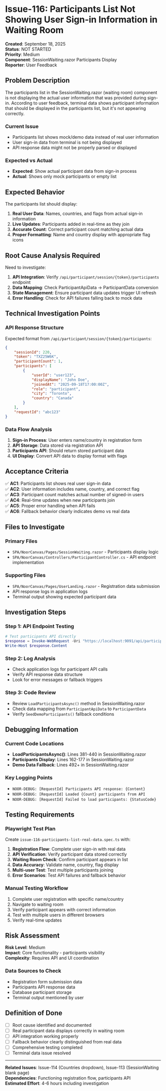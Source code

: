 # Issue-116: Participants List Not Showing User Sign-in Information in Waiting Room

**Created**: September 18, 2025  
**Status**: NOT STARTED  
**Priority**: Medium  
**Component**: SessionWaiting.razor Participants Display  
**Reporter**: User Feedback  

## Problem Description

The participants list in the SessionWaiting.razor (waiting room) component is not displaying the actual user information that was provided during sign-in. According to user feedback, terminal data shows participant information that should be displayed in the participants list, but it's not appearing correctly.

### Current Issue
- Participants list shows mock/demo data instead of real user information
- User sign-in data from terminal is not being displayed
- API response data might not be properly parsed or displayed

### Expected vs Actual
- **Expected**: Show actual participant data from sign-in process
- **Actual**: Shows only mock participants or empty list

## Expected Behavior

The participants list should display:

1. **Real User Data**: Names, countries, and flags from actual sign-in information
2. **Live Updates**: Participants added in real-time as they join
3. **Accurate Count**: Correct participant count matching actual data
4. **Proper Formatting**: Name and country display with appropriate flag icons

## Root Cause Analysis Required

Need to investigate:

1. **API Integration**: Verify `/api/participant/session/{token}/participants` endpoint
2. **Data Mapping**: Check ParticipantApiData → ParticipantData conversion
3. **State Management**: Ensure participant data updates trigger UI refresh
4. **Error Handling**: Check for API failures falling back to mock data

## Technical Investigation Points

### API Response Structure
Expected format from `/api/participant/session/{token}/participants`:
```json
{
    "sessionId": 220,
    "token": "TXZ25W6K",
    "participantCount": 1,
    "participants": [
        {
            "userId": "user123",
            "displayName": "John Doe",
            "joinedAt": "2025-09-18T17:00:00Z",
            "role": "participant",
            "city": "Toronto",
            "country": "Canada"
        }
    ],
    "requestId": "abc123"
}
```

### Data Flow Analysis
1. **Sign-in Process**: User enters name/country in registration form
2. **API Storage**: Data stored via registration API
3. **Participants API**: Should return stored participant data
4. **UI Display**: Convert API data to display format with flags

## Acceptance Criteria

✅ **AC1**: Participants list shows real user sign-in data  
✅ **AC2**: User information includes name, country, and correct flag  
✅ **AC3**: Participant count matches actual number of signed-in users  
✅ **AC4**: Real-time updates when new participants join  
✅ **AC5**: Proper error handling when API fails  
✅ **AC6**: Fallback behavior clearly indicates demo vs real data  

## Files to Investigate

### Primary Files
- `SPA/NoorCanvas/Pages/SessionWaiting.razor` - Participants display logic
- `SPA/NoorCanvas/Controllers/ParticipantController.cs` - API endpoint implementation  

### Supporting Files  
- `SPA/NoorCanvas/Pages/UserLanding.razor` - Registration data submission
- API response logs in application logs
- Terminal output showing expected participant data

## Investigation Steps

### Step 1: API Endpoint Testing
```powershell
# Test participants API directly
$response = Invoke-WebRequest -Uri "https://localhost:9091/api/participant/session/TXZ25W6K/participants"
Write-Host $response.Content
```

### Step 2: Log Analysis
- Check application logs for participant API calls
- Verify API response data structure
- Look for error messages or fallback triggers

### Step 3: Code Review
- Review `LoadParticipantsAsync()` method in SessionWaiting.razor
- Check data mapping from `ParticipantApiData` to `ParticipantData`
- Verify `SeedDemoParticipants()` fallback conditions

## Debugging Information

### Current Code Locations
- **LoadParticipantsAsync()**: Lines 381-440 in SessionWaiting.razor
- **Participants Display**: Lines 162-177 in SessionWaiting.razor  
- **Demo Data Fallback**: Lines 492+ in SessionWaiting.razor

### Key Logging Points
- `NOOR-DEBUG: [RequestId] Participants API response: {Content}` 
- `NOOR-DEBUG: [RequestId] Loaded {Count} participants from API`
- `NOOR-DEBUG: [RequestId] Failed to load participants: {StatusCode}`

## Testing Requirements

### Playwright Test Plan
Create `issue-116-participants-list-real-data.spec.ts` with:

1. **Registration Flow**: Complete user sign-in with real data
2. **API Verification**: Verify participant data stored correctly  
3. **Waiting Room Check**: Confirm participant appears in list
4. **Data Accuracy**: Validate name, country, flag display
5. **Multi-user Test**: Test multiple participants joining
6. **Error Scenarios**: Test API failures and fallback behavior

### Manual Testing Workflow
1. Complete user registration with specific name/country
2. Navigate to waiting room
3. Verify participant appears with correct information
4. Test with multiple users in different browsers
5. Verify real-time updates

## Risk Assessment

**Risk Level**: Medium  
**Impact**: Core functionality - participants visibility  
**Complexity**: Requires API and UI coordination  

### Data Sources to Check
- Registration form submission data
- Participants API response data  
- Database participant storage
- Terminal output mentioned by user

## Definition of Done

- [ ] Root cause identified and documented
- [ ] Real participant data displays correctly in waiting room
- [ ] API integration working properly
- [ ] Fallback behavior clearly distinguished from real data
- [ ] Comprehensive testing completed
- [ ] Terminal data issue resolved

---

**Related Issues**: Issue-114 (Countries dropdown), Issue-113 (SessionWaiting blank page)  
**Dependencies**: Functioning registration flow, participants API  
**Estimated Effort**: 4-6 hours including investigation  